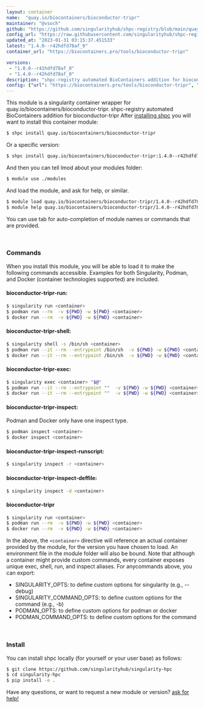```yaml
---
layout: container
name:  "quay.io/biocontainers/bioconductor-tripr"
maintainer: "@vsoch"
github: "https://github.com/singularityhub/shpc-registry/blob/main/quay.io/biocontainers/bioconductor-tripr/container.yaml"
config_url: "https://raw.githubusercontent.com/singularityhub/shpc-registry/main/quay.io/biocontainers/bioconductor-tripr/container.yaml"
updated_at: "2023-01-31 03:15:37.451533"
latest: "1.4.0--r42hdfd78af_0"
container_url: "https://biocontainers.pro/tools/bioconductor-tripr"

versions:
 - "1.0.0--r41hdfd78af_0"
 - "1.4.0--r42hdfd78af_0"
description: "shpc-registry automated BioContainers addition for bioconductor-tripr"
config: {"url": "https://biocontainers.pro/tools/bioconductor-tripr", "maintainer": "@vsoch", "description": "shpc-registry automated BioContainers addition for bioconductor-tripr", "latest": {"1.4.0--r42hdfd78af_0": "sha256:3df41ccd69277bd28fcc24abb47cce85e81d1de315db82e85b9e3bddd685185a"}, "tags": {"1.0.0--r41hdfd78af_0": "sha256:dccbe088e00ac4e0ca4473320f058c48bfed007b7c5938dd28b3f4a3c30a3765", "1.4.0--r42hdfd78af_0": "sha256:3df41ccd69277bd28fcc24abb47cce85e81d1de315db82e85b9e3bddd685185a"}, "docker": "quay.io/biocontainers/bioconductor-tripr"}
---
```


This module is a singularity container wrapper for quay.io/biocontainers/bioconductor-tripr.
shpc-registry automated BioContainers addition for bioconductor-tripr
After [installing shpc](#install) you will want to install this container module:


```bash
$ shpc install quay.io/biocontainers/bioconductor-tripr
```

Or a specific version:

```bash
$ shpc install quay.io/biocontainers/bioconductor-tripr:1.4.0--r42hdfd78af_0
```

And then you can tell lmod about your modules folder:

```bash
$ module use ./modules
```

And load the module, and ask for help, or similar.

```bash
$ module load quay.io/biocontainers/bioconductor-tripr/1.4.0--r42hdfd78af_0
$ module help quay.io/biocontainers/bioconductor-tripr/1.4.0--r42hdfd78af_0
```

You can use tab for auto-completion of module names or commands that are provided.

<br>

### Commands

When you install this module, you will be able to load it to make the following commands accessible.
Examples for both Singularity, Podman, and Docker (container technologies supported) are included.

#### bioconductor-tripr-run:

```bash
$ singularity run <container>
$ podman run --rm  -v ${PWD} -w ${PWD} <container>
$ docker run --rm  -v ${PWD} -w ${PWD} <container>
```

#### bioconductor-tripr-shell:

```bash
$ singularity shell -s /bin/sh <container>
$ podman run --it --rm --entrypoint /bin/sh  -v ${PWD} -w ${PWD} <container>
$ docker run --it --rm --entrypoint /bin/sh  -v ${PWD} -w ${PWD} <container>
```

#### bioconductor-tripr-exec:

```bash
$ singularity exec <container> "$@"
$ podman run --it --rm --entrypoint ""  -v ${PWD} -w ${PWD} <container> "$@"
$ docker run --it --rm --entrypoint ""  -v ${PWD} -w ${PWD} <container> "$@"
```

#### bioconductor-tripr-inspect:

Podman and Docker only have one inspect type.

```bash
$ podman inspect <container>
$ docker inspect <container>
```

#### bioconductor-tripr-inspect-runscript:

```bash
$ singularity inspect -r <container>
```

#### bioconductor-tripr-inspect-deffile:

```bash
$ singularity inspect -d <container>
```



#### bioconductor-tripr

```bash
$ singularity run <container>
$ podman run --rm  -v ${PWD} -w ${PWD} <container>
$ docker run --rm  -v ${PWD} -w ${PWD} <container>
```


In the above, the `<container>` directive will reference an actual container provided
by the module, for the version you have chosen to load. An environment file in the
module folder will also be bound. Note that although a container
might provide custom commands, every container exposes unique exec, shell, run, and
inspect aliases. For anycommands above, you can export:

 - SINGULARITY_OPTS: to define custom options for singularity (e.g., --debug)
 - SINGULARITY_COMMAND_OPTS: to define custom options for the command (e.g., -b)
 - PODMAN_OPTS: to define custom options for podman or docker
 - PODMAN_COMMAND_OPTS: to define custom options for the command

<br>

### Install

You can install shpc locally (for yourself or your user base) as follows:

```bash
$ git clone https://github.com/singularityhub/singularity-hpc
$ cd singularity-hpc
$ pip install -e .
```

Have any questions, or want to request a new module or version? [ask for help!](https://github.com/singularityhub/singularity-hpc/issues)